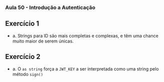 ### Aula 50 - Introdução a Autenticação

## Exercício 1
- a. Strings para ID são mais completas e complexas, e têm uma chance muito maior de serem únicas.

## Exercício 2
- a. O `as string` força a `JWT_KEY` a ser interpretada como uma string pelo método `sign()`